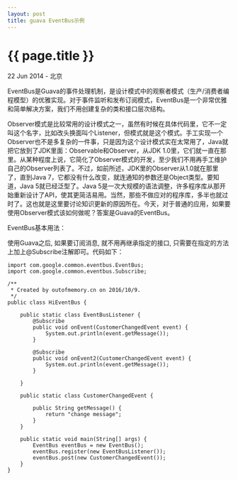 ```yaml
---
layout: post
title: guava EventBus示例
---
```


{{ page.title }}
================

<p class="meta">22 Jun 2014 - 北京</p>

EventBus是Guava的事件处理机制，是设计模式中的观察者模式（生产/消费者编程模型）的优雅实现。对于事件监听和发布订阅模式，EventBus是一个非常优雅和简单解决方案，我们不用创建复杂的类和接口层次结构。

Observer模式是比较常用的设计模式之一，虽然有时候在具体代码里，它不一定叫这个名字，比如改头换面叫个Listener，但模式就是这个模式。手工实现一个Observer也不是多复杂的一件事，只是因为这个设计模式实在太常用了，Java就把它放到了JDK里面：Observable和Observer，从JDK 1.0里，它们就一直在那里。从某种程度上说，它简化了Observer模式的开发，至少我们不用再手工维护自己的Observer列表了。不过，如前所述，JDK里的Observer从1.0就在那里了，直到Java 7，它都没有什么改变，就连通知的参数还是Object类型。要知道，Java 5就已经泛型了。Java 5是一次大规模的语法调整，许多程序库从那开始重新设计了API，使其更简洁易用。当然，那些不做应对的程序库，多半也就过时了。这也就是这里要讨论知识更新的原因所在。今天，对于普通的应用，如果要使用Observer模式该如何做呢？答案是Guava的EventBus。

EventBus基本用法：

使用Guava之后, 如果要订阅消息, 就不用再继承指定的接口, 只需要在指定的方法上加上@Subscribe注解即可。代码如下：

```
import com.google.common.eventbus.EventBus;
import com.google.common.eventbus.Subscribe;

/**
 * Created by outofmemory.cn on 2016/10/9.
 */
public class HiEventBus {

    public static class EventBusListener {
        @Subscribe
        public void onEvent(CustomerChangedEvent event) {
            System.out.println(event.getMessage());
        }

        @Subscribe
        public void onEvent2(CustomerChangedEvent event) {
            System.out.println(event.getMessage());
        }

    }

    public static class CustomerChangedEvent {

        public String getMessage() {
            return "change message";
        }
    }

    public static void main(String[] args) {
        EventBus eventBus = new EventBus();
        eventBus.register(new EventBusListener());
        eventBus.post(new CustomerChangedEvent());
    }
}
```